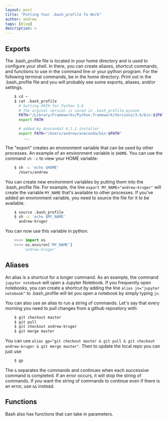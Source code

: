 ```yaml
---
layout: post
title: "Putting Your .bash_profile To Work"
author: andrew
tags: [blog]
description: >
---
```


## Exports

The .bash_profile file is located in your home directory and is used to configure your shell.  In there, you can create aliases, shortcut commands, and functions to use in the command line or your python program.  For the following terminal commands, be in the home directory.  Print out in the .bash_profile file and you will probably see some exports, aliases, and/or settings.

~~~sh
    $ cd ~
    $ cat .bash_profile
      # Setting PATH for Python 3.6
      # The orginal version is saved in .bash_profile.pysave
      PATH="/Library/Frameworks/Python.framework/Versions/3.6/bin:${PATH}"
      export PATH

      # added by Anaconda3 4.1.1 installer
      export PATH="/Users/andrew/anaconda/bin:$PATH"
        ...
~~~

The "export" creates an environment variable that can be used by other processes.  An example of an environment variable is `$HOME`.  You can use the command `sh -c` to view your HOME variable:

~~~sh
    $ sh -c 'echo $HOME'
      /Users/andrew
~~~

You can create new environment variables by putting them into the .bash_profile file.  For example, the line `export MY_NAME="andrew-kruger"` will create the variable `MY_NAME` that's available to other processes.  If you've added an environment variable, you need to source the file for it to be available.

~~~sh
    $ source .bash_profile
    $ sh -c 'echo $MY_NAME'
      andrew-kruger
~~~

You can now use this variable in python.

~~~python
    >>>> import os
    >>>> os.environ['MY_NAME']
        'andrew-kruger'
~~~

## Aliases

An alias is a shortcut for a longer command.  As an example, the command `jupyter notebook` will open a Jupyter Notebook.  If you frequently open notebooks, you can create a shortcut by adding the line `alias jn="jupyter notebook"` to .bash_profile will let you open a notebook by simply typing `jn`.

You can also use an alias to run a string of commands.  Let's say that every morning you need to pull changes from a github repository with:

~~~sh
    $ git checkout master
    $ git pull
    $ git checkout andrew-kruger
    $ git merge master
~~~

You can use `alias gp="git checkout master & git pull & git checkout andrew-kruger & git merge master"`.  Then to update the local repo you can just use

~~~sh
    $ gp
~~~

The `&` separates the commands and continues when each successive command is completed.  If an error occurs, it will stop the string of commands.  If you want the string of commands to continue even if there is an error, use `&&` instead.


## Functions

Bash also has functions that can take in parameters.  
